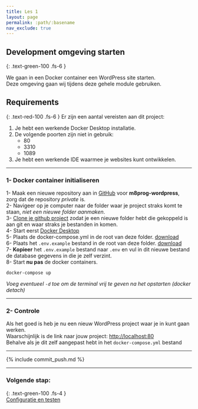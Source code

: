 ```yaml
---
title: Les 1
layout: page
permalink: :path/:basename
nav_exclude: true
---
```


## Development omgeving starten
{: .text-green-100 .fs-6 }

We gaan in een Docker container een WordPress site starten.  
Deze omgeving gaan wij tijdens deze gehele module gebruiken.

## Requirements
{: .text-red-100 .fs-6 }
Er zijn een aantal vereisten aan dit project:
1. Je hebt een werkende Docker Desktop installatie.
2. De volgende poorten zijn niet in gebruik:
   - 80
   - 3310
   - 1089
3. Je hebt een werkende IDE waarmee je websites kunt ontwikkelen.

---
### 1- Docker container initialiseren
1- Maak een nieuwe repository aan in [GitHub](http://github.com/) voor **m8prog-wordpress**, zorg dat de repository _private_ is.  
2- Navigeer op je computer naar de folder waar je project straks komt te staan, _niet een nieuwe folder aanmaken_.   
3- [Clone je github project](https://git-scm.com/docs/git-clone) zodat je een nieuwe folder hebt die gekoppeld is aan git en waar straks je bestanden in komen.  
4- Start eerst [Docker Desktop](https://www.docker.com/products/docker-desktop/)  
5- Plaats de docker-compose.yml in de root van deze folder. [download](data/docker-compose.yml)  
6- Plaats het `.env.example` bestand in de root van deze folder. [download](data/env.example)  
7- **Kopieer** het `.env.example` bestand naar `.env` en vul in dit nieuwe bestand de database gegevens in die je zelf verzint.   
8- Start **nu pas** de docker containers.  
```shell
docker-compose up
```
_Voeg eventueel `-d` toe om de terminal vrij te geven na het opstarten (docker detach)_

---
### 2- Controle
Als het goed is heb je nu een nieuw WordPress project waar je in kunt gaan werken.  
Waarschijnlijk is de link naar jouw project: [http://localhost:80](http://localhost:80)  
Behalve als je dit zelf aangepast hebt in het `docker-compose.yml` bestand

---
{% include commit_push.md %}

---
### Volgende stap:
{: .text-green-100 .fs-4 }  
[Configuratie en testen](configuratie)
